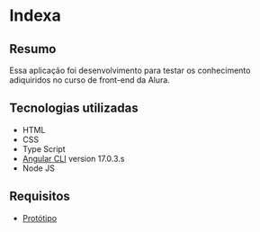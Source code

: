 # Indexa

## Resumo
 Essa aplicação foi desenvolvimento para testar os conhecimento adiquiridos no curso de front-end da Alura.
 
 ## Tecnologias utilizadas
 - HTML
 - CSS
 - Type Script
 - [Angular CLI](https://github.com/angular/angular-cli) version 17.0.3.s
 - Node JS
## Requisitos
- [Protótipo](https://www.figma.com/file/uXjoavDEvDjyE8LsXgliGx/Indexa-%7C-Angular---Primeiros-Passos?type=design&node-id=241-4472&mode=design&t=XdVSlBcTp5v1YMJN-0)